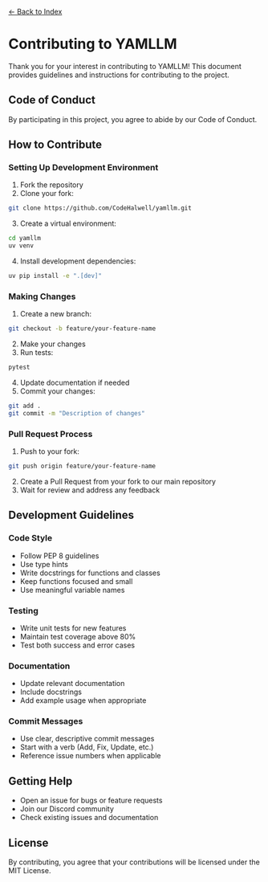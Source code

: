 [← Back to Index](index.md)

# Contributing to YAMLLM

Thank you for your interest in contributing to YAMLLM! This document provides guidelines and instructions for contributing to the project.

## Code of Conduct

By participating in this project, you agree to abide by our Code of Conduct.

## How to Contribute

### Setting Up Development Environment

1. Fork the repository
2. Clone your fork:
```bash
git clone https://github.com/CodeHalwell/yamllm.git
```
3. Create a virtual environment:
```bash
cd yamllm
uv venv
```
4. Install development dependencies:
```bash
uv pip install -e ".[dev]"
```

### Making Changes

1. Create a new branch:
```bash
git checkout -b feature/your-feature-name
```

2. Make your changes
3. Run tests:
```bash
pytest
```
4. Update documentation if needed
5. Commit your changes:
```bash
git add .
git commit -m "Description of changes"
```

### Pull Request Process

1. Push to your fork:
```bash
git push origin feature/your-feature-name
```
2. Create a Pull Request from your fork to our main repository
3. Wait for review and address any feedback

## Development Guidelines

### Code Style

- Follow PEP 8 guidelines
- Use type hints
- Write docstrings for functions and classes
- Keep functions focused and small
- Use meaningful variable names

### Testing

- Write unit tests for new features
- Maintain test coverage above 80%
- Test both success and error cases

### Documentation

- Update relevant documentation
- Include docstrings
- Add example usage when appropriate

### Commit Messages

- Use clear, descriptive commit messages
- Start with a verb (Add, Fix, Update, etc.)
- Reference issue numbers when applicable

## Getting Help

- Open an issue for bugs or feature requests
- Join our Discord community
- Check existing issues and documentation

## License

By contributing, you agree that your contributions will be licensed under the MIT License.